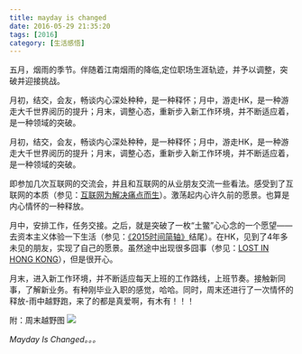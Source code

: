```yaml
---
title: mayday is changed
date: 2016-05-29 21:35:20
tags: [2016]
category: [生活感悟]
---
```

五月，烟雨的季节。伴随着江南烟雨的降临,定位职场生涯轨迹，并予以调整，突破并迎接挑战。

月初，结交，会友，畅谈内心深处种种，是一种释怀；月中，游走HK，是一种游走大千世界阅历的提升；月末，调整心态，重新步入新工作环境，并不断适应着，是一种领域的突破。

<!--more-->

月初，结交，会友，畅谈内心深处种种，是一种释怀；月中，游走HK，是一种游走大千世界阅历的提升；月末，调整心态，重新步入新工作环境，并不断适应着，是一种领域的突破。


即参加几次互联网的交流会，并且和互联网的从业朋友交流一些看法。感受到了互联网的本质（参见：[互联网为解决痛点而生](http://alanzhang.me/2016/04/16/%E4%BA%92%E8%81%94%E7%BD%91%E4%B8%BA%E8%A7%A3%E5%86%B3%E7%97%9B%E7%82%B9%E8%80%8C%E7%94%9F/)）。激荡起内心许久前的愿景。也算是内心情怀的一种释放。

月中，安排工作，任务交接。之后，就是突破了一枚“土鳖”心心念的一个愿望——去资本主义体验一下生活（参见：[《2015时间简轴》](http://alanzhang.me/2016/01/02/2015%E6%97%B6%E9%97%B4%E7%AE%80%E8%BD%B4/)结尾）。在HK，见到了4年多未见的朋友，实现了自己的愿景。虽然途中出现很多囧事（参见：[LOST IN HONG KONG](http://alanzhang.me/2016/05/23/lost-in-hong-kong/)），但是很开心。

月末，进入新工作环境，并不断适应每天上班的工作路线，上班节奏。接触新同事，了解新业务。有种刚毕业入职的感觉，哈哈。同时，周末还进行了一次情怀的释放-雨中越野跑，来了的都是真爱啊，有木有！！！

附：周末越野图
![](http://of7369y0i.bkt.clouddn.com/2016/05/29/%E6%8D%95%E8%8E%B7.JPG)

*Mayday Is Changed。。。*

